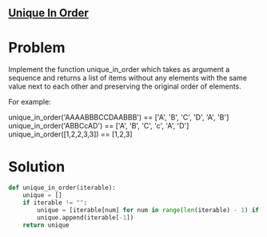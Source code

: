 ## [Unique In Order](https://www.codewars.com/kata/54e6533c92449cc251001667/)

# Problem
Implement the function unique_in_order which takes as argument a sequence and returns a list of items without any elements with the same value next to each other and preserving the original order of elements.

For example:

unique_in_order('AAAABBBCCDAABBB') == ['A', 'B', 'C', 'D', 'A', 'B']
unique_in_order('ABBCcAD')         == ['A', 'B', 'C', 'c', 'A', 'D']
unique_in_order([1,2,2,3,3])       == [1,2,3]
# Solution
```Python
def unique_in_order(iterable):
    unique = []
    if iterable != "":
        unique = [iterable[num] for num in range(len(iterable) - 1) if iterable[num] != iterable[num + 1]]
        unique.append(iterable[-1])
    return unique
```

